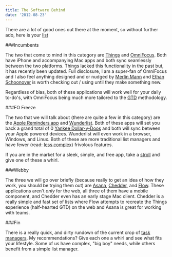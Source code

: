 ```yaml
---
title: The Software Behind
date: '2012-08-23'
---
```


There are a lot of good ones out there at the moment, so without further
ado, here is your [list][1]

###Incumbents

The two that come to mind in this category are [Things][2] and
[OmniFocus][3]. Both have iPhone and accompanying Mac apps and both
sync seamlessly between the two platforms. Things lacked this functionality in the
past but, it has recently been updated. Full disclosure, I am a
super-fan of OmniFocus and I also feel anything designed and or nudged
by [Merlin Mann][4] and [Ethan Schoonover][5] is worth checking out /
using until they make something new.

Regardless of bias, both of these applications will work well for your
daily to-do's, with OmniFocus being much more tailored to the [GTD][6]
methodology.

###FO Freeze

The two that we will talk about (there are quite a few in this category)
are the [Apple Reminders app][7] and [Wunderlist][8]. Both of these apps
will set you back a grand total of 0 [Yankee Dollar-y-Doos][9] and both
will sync between your Apple powered devices. Wunderlist will even work
in a browser, Windows, and Linux. Both of these are more traditional
list managers and have fewer (read: [less complex][10]) frivolous
features.

If you are in the market for a sleek, simple, and free app, take a
[stroll][11] and give one of these a whirl.

###Webby

The three we will go over briefly (because really to get an idea of how
they work, you should be trying them out) are [Asana][12],
[Chedder][13], and [Flow][14]. These applications aren't _only_ for the
web, all three of them have a mobile component, and Chedder even has an
early stage Mac client. Chedder is a really simple and fast set of lists
where Flow attempts to recreate the Things experience (half-hearted GTD)
on the web and Asana is great for working with teams.

###Fin

There is a really quick, and dirty rundown of the current crop of [task
managers][15]. My recommendations? Give each one a whirl and see what
fits your lifestyle. Some of us have complex, "big boy" needs, while
others benefit from a simple list manager.

[1]: https://gimmebar.com/view/50305c7729ca153546000001/big
[2]: http://www.omnigroup.com/products/omnifocus/
[3]: http://culturedcode.com/things/
[4]: http://www.43folders.com/2004/09/03/introducing-the-hipster-pda
[5]: http://ethan.schoonover.usesthis.com/
[6]: http://www.davidco.com/
[7]: http://cloudbacon.com
[8]: https://www.wunderlist.com
[9]: http://www.bluebison.net/sketchbook/2008/0108/kiwi-small.png
[10]: https://gimmebar.com/view/503258b5aac422d76f000036/big
[11]: https://gimmebar.com/view/5032f2bf29ca153c71000025/big
[12]: http://asana.com/
[13]: https://cheddarapp.com/
[14]: http://www.getflow.com/
[15]: http://cloudbacon.com
